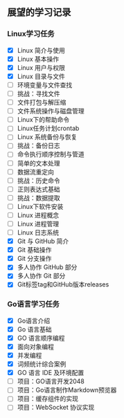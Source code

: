 ## 展望的学习记录

### Linux学习任务
- [x] Linux 简介与使用                                    
- [x] Linux 基本操作             
- [x] Linux 用户与权限                        
- [x] Linux 目录与文件                                    
- [ ] 环境变量与文件查找        
- [ ] 挑战：寻找文件                           
- [ ] 文件打包与解压缩                                      
- [ ] 文件系统操作与磁盘管理                                     
- [ ] Linux下的帮助命令                      
- [ ] Linux任务计划crontab                                      
- [ ] Linux 系统备份与恢复                                   
- [ ] 挑战：备份日志
- [ ] 命令执行顺序控制与管道
- [ ] 简单的文本处理
- [ ] 数据流重定向
- [ ] 挑战：历史命令
- [ ] 正则表达式基础
- [ ] 挑战：数据提取
- [ ] Linux下软件安装
- [ ] Linux 进程概念
- [ ] Linux 进程管理
- [ ] Linux 日志系统
- [x] Git 与 GitHub 简介                  
- [x] Git 基础操作                        
- [x] Git 分支操作                        
- [x] 多人协作 GitHub 部分                
- [x] 多人协作 Git 部分                   
- [x] Git标签tag和GitHub版本releases      

### Go语言学习任务
- [x] Go语言介绍                      
- [x] Go 语言基础                     
- [x] GO 语言顺序编程                 
- [x] 面向对象编程                    
- [x] 并发编程                        
- [x] 词频统计综合案例                
- [x] GO 语言 IDE 及环境配置          
- [ ] 项目：GO语言开发2048                  
- [ ] 项目：Go语言制作Markdown预览器        
- [ ] 项目：缓存组件的实现                  
- [ ] 项目：WebSocket 协议实现         
